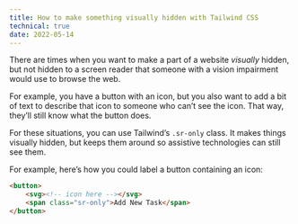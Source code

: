```yaml
---
title: How to make something visually hidden with Tailwind CSS
technical: true
date: 2022-05-14
---
```


There are times when you want to make a part of a website _visually_ hidden, but not hidden to a screen reader that someone with a vision impairment would use to browse the web. 

For example, you have a button with an icon, but you also want to add a bit of text to describe that icon to someone who can’t see the icon. That way, they’ll still know what the button does. 

For these situations, you can use Tailwind’s `.sr-only` class. It makes things visually hidden, but keeps them around so assistive technologies can still see them. 

For example, here’s how you could label a button containing an icon: 

```html
<button>
    <svg><!-- icon here --></svg>
    <span class="sr-only">Add New Task</span>
</button>
```